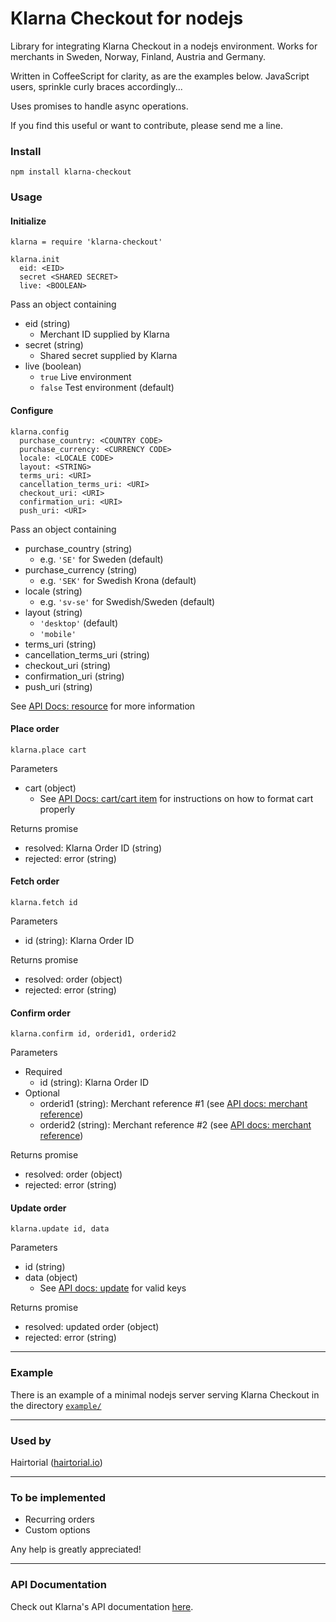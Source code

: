 # Klarna Checkout for nodejs #

Library for integrating Klarna Checkout in a nodejs environment. Works for merchants in Sweden, Norway, Finland, Austria and Germany.

Written in CoffeeScript for clarity, as are the examples below. JavaScript users, sprinkle curly braces accordingly...

Uses promises to handle async operations.

If you find this useful or want to contribute, please send me a line.

### Install ###
`npm install klarna-checkout`

### Usage ###

#### Initialize ####
```
klarna = require 'klarna-checkout'

klarna.init
  eid: <EID>
  secret <SHARED SECRET>
  live: <BOOLEAN>
```
Pass an object containing

* eid (string)
  * Merchant ID supplied by Klarna
* secret (string)
  * Shared secret supplied by Klarna
* live (boolean)
  * `true` Live environment
  * `false`  Test environment (default)

#### Configure ####
```
klarna.config
  purchase_country: <COUNTRY CODE>			
  purchase_currency: <CURRENCY CODE>		
  locale: <LOCALE CODE>											
  layout: <STRING>
  terms_uri: <URI>
  cancellation_terms_uri: <URI>
  checkout_uri: <URI>
  confirmation_uri: <URI>
  push_uri: <URI>
``` 

Pass an object containing
* purchase_country (string)
  * e.g. `'SE'` for Sweden (default)
* purchase_currency (string)
  * e.g. `'SEK'`  for Swedish Krona (default)
* locale (string)
  * e.g. `'sv-se'` for Swedish/Sweden (default)
* layout (string)
  * `'desktop'` (default)
  * `'mobile'`
* terms_uri (string)
* cancellation_terms_uri (string)
* checkout_uri (string)
* confirmation_uri (string)
* push_uri (string)

See [API Docs: resource](https://developers.klarna.com/en/se+php/kco-v2/checkout-api#resource-properties) for more information



#### Place order ####
```
klarna.place cart 
```
Parameters
* cart (object)
  * See [API Docs: cart/cart item](https://developers.klarna.com/en/se+php/kco-v2/checkout-api#cart-object-properties)  for instructions on how to format cart properly

Returns promise
  * resolved: Klarna Order ID (string)
  * rejected: error (string)


#### Fetch order ####
```
klarna.fetch id
```
Parameters
* id (string): Klarna Order ID

Returns promise
  * resolved: order (object)
  * rejected: error (string)

#### Confirm order ####
```
klarna.confirm id, orderid1, orderid2
```
Parameters
  * Required
    * id (string): Klarna Order ID
  * Optional
	* orderid1 (string): Merchant reference #1 (see [API docs: merchant reference](https://developers.klarna.com/en/se+php/kco-v2/checkout-api#merchant_reference-object-properties))
	* orderid2 (string): Merchant reference #2 (see [API docs: merchant reference](https://developers.klarna.com/en/se+php/kco-v2/checkout-api#merchant_reference-object-properties))

Returns promise
  * resolved: order (object)
  * rejected: error (string)

#### Update order ####
```
klarna.update id, data
```
Parameters
* id (string)
* data (object)
  * See [API docs: update](https://developers.klarna.com/en/se+php/kco-v2/checkout-api#update) for valid keys

Returns promise
  * resolved: updated order (object)
  * rejected: error (string)

---

### Example ###
There is an example of a minimal nodejs server serving Klarna Checkout in the directory [`example/`](./example/)

---

### Used by ###
Hairtorial ([hairtorial.io](http://hairtorial.io))

---

### To be implemented ###
* Recurring orders
* Custom options

Any help is greatly appreciated!

---

### API Documentation ###
Check out Klarna's API documentation [here](https://developers.klarna.com/en).